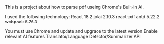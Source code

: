 This is a project about how to parse pdf useing Chrome's Built-in AI.

I used the following technology:
React 18.2
jotai 2.10.3
react-pdf
antd 5.22.2
webpack 5.76.3

You must use Chrome and update and upgrade to the latest version.Enable relevant AI features
Translator/Language Detector/Summarizer API
